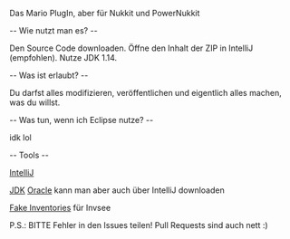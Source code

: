 Das Mario PlugIn, aber für Nukkit und PowerNukkit

-- Wie nutzt man es? --

Den Source Code downloaden. Öffne den Inhalt der ZIP in IntelliJ (empfohlen). Nutze JDK 1.14.

-- Was ist erlaubt? --

Du darfst alles modifizieren, veröffentlichen und eigentlich alles machen, was du willst.

-- Was tun, wenn ich Eclipse nutze? --

idk lol

-- Tools --

[IntelliJ](https://www.jetbrains.com/idea/download/)

[JDK](https://jdk.java.net/java-se-ri/14) [Oracle](https://www.oracle.com/de/java/technologies/javase/jdk14-archive-downloads.html) kann man aber auch über IntelliJ downloaden

[Fake Inventories](https://ci.opencollab.dev//job/NukkitX/job/FakeInventories/job/master/) für Invsee

P.S.: BITTE Fehler in den Issues teilen! Pull Requests sind auch nett :)
